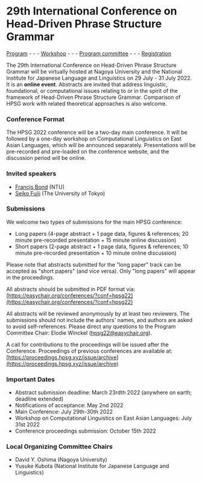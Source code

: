 # 29th International Conference on Head-Driven Phrase Structure Grammar

[Program](program.md) - - - [Workshop](ws.md) - - - [Program committee](committee.md) - - - [Registration](registration.md)

The 29th International Conference on Head-Driven Phrase Structure
Grammar will be virtually hosted at Nagoya University and the National
Institute for Japanese Language and Linguistics on 29 July - 31 July 2022. 
It is an **online event**. Abstracts are invited that address
linguistic, foundational, or computational issues relating to or in
the spirit of the framework of Head-Driven Phrase Structure Grammar.
Comparison of HPSG work with related theoretical approaches is also
welcome.


### Conference Format

The HPSG 2022 conference will be a two-day main conference. It will be
followed by a one-day workshop on Computational Linguistics on East
Asian Languages, which will be announced separately. Presentations
will be pre-recorded and pre-loaded on the conference website, and the
discussion period will be online.


### Invited speakers

- [Francis Bond](https://blogs.ntu.edu.sg/dh/francis-charles-bond/) (NTU)
- [Seiko Fujii](https://www.u-tokyo.ac.jp/focus/en/people/people002168.html) (The University of Tokyo)

### Submissions

We welcome two types of submissions for the main HPSG conference: 

- Long papers (4-page abstract + 1 page data, figures & references; 20
  minute pre-recorded presentation + 15 minute online discussion)
- Short papers (2-page abstract + 1 page data, figures & references;
  10 minute pre-recorded presentation + 10 minute online discussion)

Please note that abstracts submitted for the "long paper" track can be
accepted as "short papers" (and vice versa). Only "long papers" will
appear in the proceedings.

All abstracts should be submitted in PDF format via: 
[https://easychair.org/conferences/?conf=hpsg22](https://easychair.org/conferences/?conf=hpsg22)


All abstracts will be reviewed anonymously by at least two reviewers.
The submissions should not include the authors' names, and authors are
asked to avoid self-references. Please direct any questions to the
Program Committee Chair: Elodie Winckel (hpsg22@easychair.org).

A call for contributions to the proceedings will be issued after the
Conference. Proceedings of previous conferences are available at:
[https://proceedings.hpsg.xyz/issue/archive](https://proceedings.hpsg.xyz/issue/archive)


### Important Dates

- Abstract submission deadline: March 23rdth 2022 (anywhere on earth; deadline extended) 
- Notifications of acceptance: May 2nd 2022
- Main Conference: July 29th-30th 2022
- Workshop on Computational Linguistics on East Asian Languages: July 31st 2022
- Conference proceedings submission: October 15th 2022


### Local Organizing Committee Chairs

- David Y. Oshima (Nagoya University)
- Yusuke Kubota (National Institute for Japanese Language and Linguistics)
